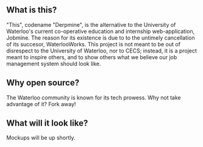 What is this?
-------------
"This", codename "Derpmine", is the alternative to the University of Waterloo's current co-operative education and internship web-application, Jobmine. The reason for its existence is due to to the untimely cancellation of its succesor, WaterlooWorks. 
This project is not meant to be out of disrespect to the University of Waterloo, nor to CECS; instead, it is a project meant to inspire others, and to show others what we believe our job management system should look like. 

Why open source?
----------------
The Waterloo community is known for its tech prowess. Why not take advantage of it? Fork away!

What will it look like?
-----------------------
Mockups will be up shortly. 